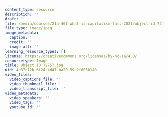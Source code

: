 ```yaml
---
content_type: resource
description: ''
draft: ''
file: /media/courses/21a-461-what-is-capitalism-fall-2021/object-id-72757.jpg
file_type: image/jpeg
image_metadata:
  caption: ''
  credit: ''
  image-alt: ''
learning_resource_types: []
license: https://creativecommons.org/licenses/by-nc-sa/4.0/
resourcetype: Image
title: Object ID 72757.jpg
uid: 4e37c12b-6f24-4d47-ba20-59e2f6058140
video_files:
  video_captions_file: ''
  video_thumbnail_file: ''
  video_transcript_file: ''
video_metadata:
  video_speakers: ''
  video_tags: ''
  youtube_id: ''
---
```

